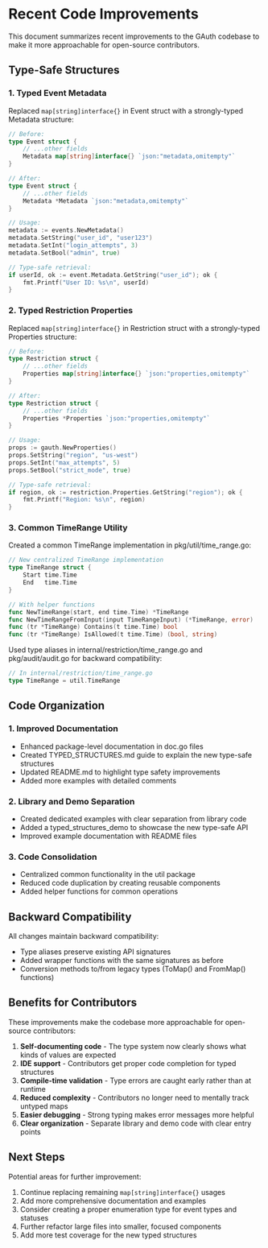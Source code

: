 # Recent Code Improvements

This document summarizes recent improvements to the GAuth codebase to make it more approachable for open-source contributors.

## Type-Safe Structures

### 1. Typed Event Metadata

Replaced `map[string]interface{}` in Event struct with a strongly-typed Metadata structure:

```go
// Before:
type Event struct {
    // ...other fields
    Metadata map[string]interface{} `json:"metadata,omitempty"`
}

// After:
type Event struct {
    // ...other fields
    Metadata *Metadata `json:"metadata,omitempty"`
}

// Usage:
metadata := events.NewMetadata()
metadata.SetString("user_id", "user123")
metadata.SetInt("login_attempts", 3)
metadata.SetBool("admin", true)

// Type-safe retrieval:
if userId, ok := event.Metadata.GetString("user_id"); ok {
    fmt.Printf("User ID: %s\n", userId)
}
```

### 2. Typed Restriction Properties

Replaced `map[string]interface{}` in Restriction struct with a strongly-typed Properties structure:

```go
// Before:
type Restriction struct {
    // ...other fields
    Properties map[string]interface{} `json:"properties,omitempty"`
}

// After:
type Restriction struct {
    // ...other fields
    Properties *Properties `json:"properties,omitempty"`
}

// Usage:
props := gauth.NewProperties()
props.SetString("region", "us-west")
props.SetInt("max_attempts", 5)
props.SetBool("strict_mode", true)

// Type-safe retrieval:
if region, ok := restriction.Properties.GetString("region"); ok {
    fmt.Printf("Region: %s\n", region)
}
```

### 3. Common TimeRange Utility

Created a common TimeRange implementation in pkg/util/time_range.go:

```go
// New centralized TimeRange implementation
type TimeRange struct {
    Start time.Time
    End   time.Time
}

// With helper functions
func NewTimeRange(start, end time.Time) *TimeRange
func NewTimeRangeFromInput(input TimeRangeInput) (*TimeRange, error)
func (tr *TimeRange) Contains(t time.Time) bool
func (tr *TimeRange) IsAllowed(t time.Time) (bool, string)
```

Used type aliases in internal/restriction/time_range.go and pkg/audit/audit.go for backward compatibility:

```go
// In internal/restriction/time_range.go
type TimeRange = util.TimeRange
```

## Code Organization

### 1. Improved Documentation

- Enhanced package-level documentation in doc.go files
- Created TYPED_STRUCTURES.md guide to explain the new type-safe structures
- Updated README.md to highlight type safety improvements
- Added more examples with detailed comments

### 2. Library and Demo Separation

- Created dedicated examples with clear separation from library code
- Added a typed_structures_demo to showcase the new type-safe API
- Improved example documentation with README files

### 3. Code Consolidation

- Centralized common functionality in the util package
- Reduced code duplication by creating reusable components
- Added helper functions for common operations

## Backward Compatibility

All changes maintain backward compatibility:

- Type aliases preserve existing API signatures
- Added wrapper functions with the same signatures as before
- Conversion methods to/from legacy types (ToMap() and FromMap() functions)

## Benefits for Contributors

These improvements make the codebase more approachable for open-source contributors:

1. **Self-documenting code** - The type system now clearly shows what kinds of values are expected
2. **IDE support** - Contributors get proper code completion for typed structures
3. **Compile-time validation** - Type errors are caught early rather than at runtime
4. **Reduced complexity** - Contributors no longer need to mentally track untyped maps
5. **Easier debugging** - Strong typing makes error messages more helpful
6. **Clear organization** - Separate library and demo code with clear entry points

## Next Steps

Potential areas for further improvement:

1. Continue replacing remaining `map[string]interface{}` usages
2. Add more comprehensive documentation and examples
3. Consider creating a proper enumeration type for event types and statuses
4. Further refactor large files into smaller, focused components
5. Add more test coverage for the new typed structures